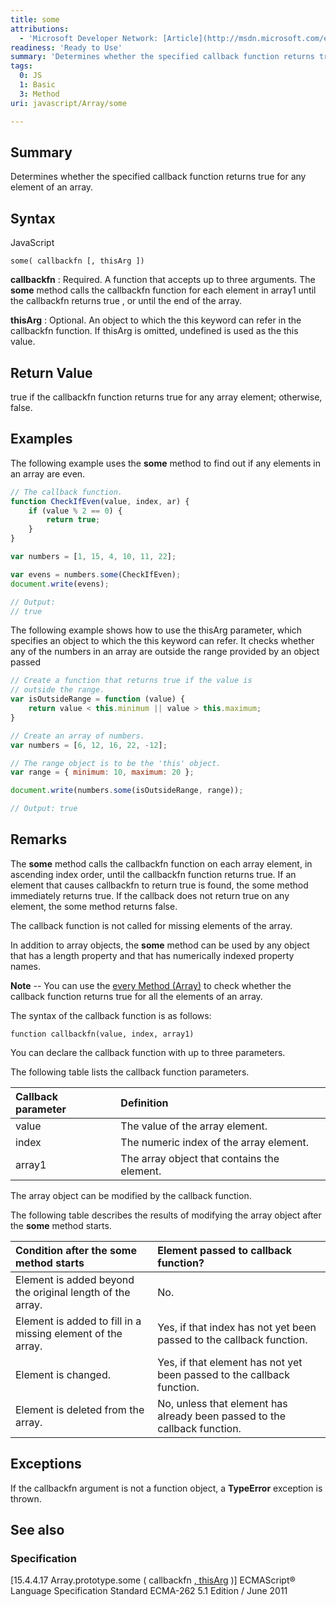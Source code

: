 ```yaml
---
title: some
attributions:
  - 'Microsoft Developer Network: [Article](http://msdn.microsoft.com/en-us/library/ie/ff679978(v=vs.94).aspx)'
readiness: 'Ready to Use'
summary: 'Determines whether the specified callback function returns true for any element of an array.'
tags:
  0: JS
  1: Basic
  3: Method
uri: javascript/Array/some

---
```

## <span>Summary</span>

Determines whether the specified callback function returns true for any element of an array.

## <span>Syntax</span>

<span class="language">JavaScript</span>

    some( callbackfn [, thisArg ])

**callbackfn**
:   Required. A function that accepts up to three arguments. The **some** method calls the callbackfn function for each element in array1 until the callbackfn returns true , or until the end of the array.

**thisArg**
:   Optional. An object to which the this keyword can refer in the callbackfn function. If thisArg is omitted, undefined is used as the this value.

## <span>Return Value</span>

true if the callbackfn function returns true for any array element; otherwise, false.

## <span>Examples</span>

The following example uses the **some** method to find out if any elements in an array are even.

``` js
// The callback function.
function CheckIfEven(value, index, ar) {
    if (value % 2 == 0) {
        return true;
    }
}

var numbers = [1, 15, 4, 10, 11, 22];

var evens = numbers.some(CheckIfEven);
document.write(evens);

// Output:
// true
```

The following example shows how to use the thisArg parameter, which specifies an object to which the this keyword can refer. It checks whether any of the numbers in an array are outside the range provided by an object passed

``` js
// Create a function that returns true if the value is
// outside the range.
var isOutsideRange = function (value) {
    return value < this.minimum || value > this.maximum;
}

// Create an array of numbers.
var numbers = [6, 12, 16, 22, -12];

// The range object is to be the 'this' object.
var range = { minimum: 10, maximum: 20 };

document.write(numbers.some(isOutsideRange, range));

// Output: true
```

## <span>Remarks</span>

The **some** method calls the callbackfn function on each array element, in ascending index order, until the callbackfn function returns true. If an element that causes callbackfn to return true is found, the some method immediately returns true. If the callback does not return true on any element, the some method returns false.

The callback function is not called for missing elements of the array.

In addition to array objects, the **some** method can be used by any object that has a length property and that has numerically indexed property names.

**Note** -- You can use the [every Method (Array)](/javascript/Array/every) to check whether the callback function returns true for all the elements of an array.

The syntax of the callback function is as follows:

`function callbackfn(value, index, array1)`

You can declare the callback function with up to three parameters.

The following table lists the callback function parameters.

|Callback parameter|Definition|
|:-----------------|:---------|
|value|The value of the array element.|
|index|The numeric index of the array element.|
|array1|The array object that contains the element.|

The array object can be modified by the callback function.

The following table describes the results of modifying the array object after the **some** method starts.

|Condition after the **some** method starts|Element passed to callback function?|
|:-----------------------------------------|:-----------------------------------|
|Element is added beyond the original length of the array.|No.|
|Element is added to fill in a missing element of the array.|Yes, if that index has not yet been passed to the callback function.|
|Element is changed.|Yes, if that element has not yet been passed to the callback function.|
|Element is deleted from the array.|No, unless that element has already been passed to the callback function.|

## <span>Exceptions</span>

If the callbackfn argument is not a function object, a **TypeError** exception is thrown.

## <span>See also</span>

### <span>Specification</span>

[15.4.4.17 Array.prototype.some ( callbackfn [ , thisArg](http://www.ecma-international.org/ecma-262/5.1/#sec-15.4.4.17) )] ECMAScript® Language Specification Standard ECMA-262 5.1 Edition / June 2011

